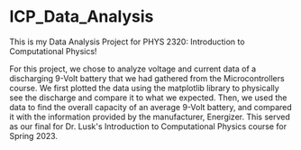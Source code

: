 # ICP_Data_Analysis
This is my Data Analysis Project for PHYS 2320: Introduction to Computational Physics!

For this project, we chose to analyze voltage and current data of a discharging 9-Volt battery that we had gathered from the Microcontrollers course. We first plotted the data using the matplotlib library to physically see the discharge and compare it to what we expected. Then, we used the data to find the overall capacity of an average 9-Volt battery, and compared it with the information provided by the manufacturer, Energizer. This served as our final for Dr. Lusk's Introduction to Computational Physics course for Spring 2023.
